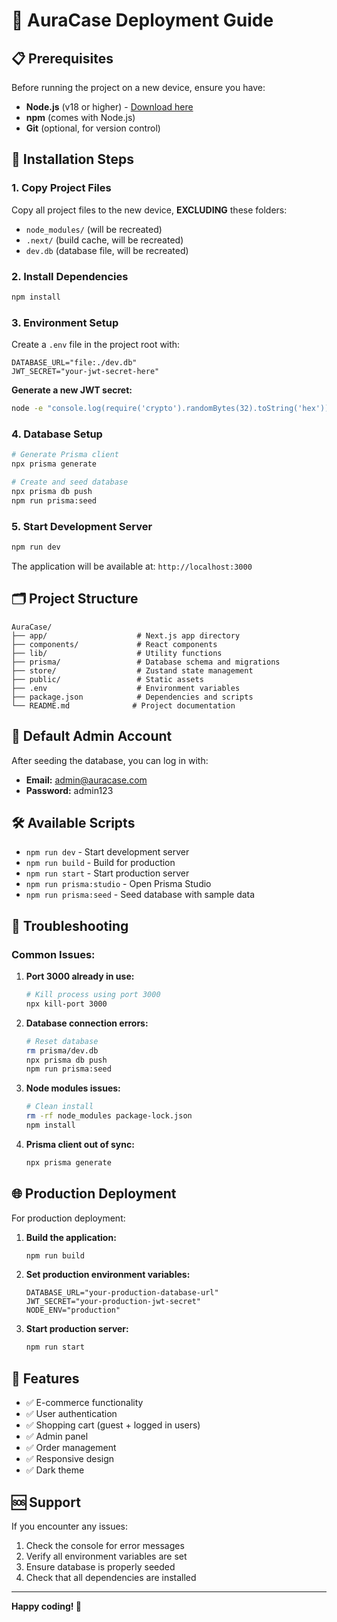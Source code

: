 # 🚀 AuraCase Deployment Guide

## 📋 Prerequisites

Before running the project on a new device, ensure you have:

- **Node.js** (v18 or higher) - [Download here](https://nodejs.org/)
- **npm** (comes with Node.js)
- **Git** (optional, for version control)

## 🔧 Installation Steps

### 1. Copy Project Files
Copy all project files to the new device, **EXCLUDING** these folders:
- `node_modules/` (will be recreated)
- `.next/` (build cache, will be recreated)
- `dev.db` (database file, will be recreated)

### 2. Install Dependencies
```bash
npm install
```

### 3. Environment Setup
Create a `.env` file in the project root with:
```env
DATABASE_URL="file:./dev.db"
JWT_SECRET="your-jwt-secret-here"
```

**Generate a new JWT secret:**
```bash
node -e "console.log(require('crypto').randomBytes(32).toString('hex'))"
```

### 4. Database Setup
```bash
# Generate Prisma client
npx prisma generate

# Create and seed database
npx prisma db push
npm run prisma:seed
```

### 5. Start Development Server
```bash
npm run dev
```

The application will be available at: `http://localhost:3000`

## 🗂️ Project Structure

```
AuraCase/
├── app/                    # Next.js app directory
├── components/             # React components
├── lib/                    # Utility functions
├── prisma/                 # Database schema and migrations
├── store/                  # Zustand state management
├── public/                 # Static assets
├── .env                    # Environment variables
├── package.json            # Dependencies and scripts
└── README.md              # Project documentation
```

## 🔑 Default Admin Account

After seeding the database, you can log in with:
- **Email:** admin@auracase.com
- **Password:** admin123

## 🛠️ Available Scripts

- `npm run dev` - Start development server
- `npm run build` - Build for production
- `npm run start` - Start production server
- `npm run prisma:studio` - Open Prisma Studio
- `npm run prisma:seed` - Seed database with sample data

## 🐛 Troubleshooting

### Common Issues:

1. **Port 3000 already in use:**
   ```bash
   # Kill process using port 3000
   npx kill-port 3000
   ```

2. **Database connection errors:**
   ```bash
   # Reset database
   rm prisma/dev.db
   npx prisma db push
   npm run prisma:seed
   ```

3. **Node modules issues:**
   ```bash
   # Clean install
   rm -rf node_modules package-lock.json
   npm install
   ```

4. **Prisma client out of sync:**
   ```bash
   npx prisma generate
   ```

## 🌐 Production Deployment

For production deployment:

1. **Build the application:**
   ```bash
   npm run build
   ```

2. **Set production environment variables:**
   ```env
   DATABASE_URL="your-production-database-url"
   JWT_SECRET="your-production-jwt-secret"
   NODE_ENV="production"
   ```

3. **Start production server:**
   ```bash
   npm run start
   ```

## 📱 Features

- ✅ E-commerce functionality
- ✅ User authentication
- ✅ Shopping cart (guest + logged in users)
- ✅ Admin panel
- ✅ Order management
- ✅ Responsive design
- ✅ Dark theme

## 🆘 Support

If you encounter any issues:
1. Check the console for error messages
2. Verify all environment variables are set
3. Ensure database is properly seeded
4. Check that all dependencies are installed

---

**Happy coding! 🎉**
